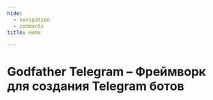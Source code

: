 ```yaml
---
hide:
  - navigation
  - commants
title: Home

---
```


# Godfather Telegram – Фреймворк для создания Telegram ботов